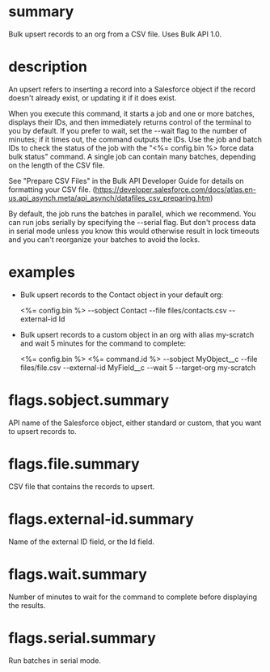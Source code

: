 # summary

Bulk upsert records to an org from a CSV file. Uses Bulk API 1.0.

# description

An upsert refers to inserting a record into a Salesforce object if the record doesn't already exist, or updating it if it does exist.

When you execute this command, it starts a job and one or more batches, displays their IDs, and then immediately returns control of the terminal to you by default. If you prefer to wait, set the --wait flag to the number of minutes; if it times out, the command outputs the IDs. Use the job and batch IDs to check the status of the job with the "<%= config.bin %> force data bulk status" command. A single job can contain many batches, depending on the length of the CSV file.

See "Prepare CSV Files" in the Bulk API Developer Guide for details on formatting your CSV file. (https://developer.salesforce.com/docs/atlas.en-us.api_asynch.meta/api_asynch/datafiles_csv_preparing.htm)

By default, the job runs the batches in parallel, which we recommend. You can run jobs serially by specifying the --serial flag. But don't process data in serial mode unless you know this would otherwise result in lock timeouts and you can't reorganize your batches to avoid the locks.

# examples

- Bulk upsert records to the Contact object in your default org:

  <%= config.bin %> --sobject Contact --file files/contacts.csv --external-id Id

- Bulk upsert records to a custom object in an org with alias my-scratch and wait 5 minutes for the command to complete:

  <%= config.bin %> <%= command.id %> --sobject MyObject__c --file files/file.csv --external-id MyField__c --wait 5 --target-org my-scratch

# flags.sobject.summary

API name of the Salesforce object, either standard or custom, that you want to upsert records to.

# flags.file.summary

CSV file that contains the records to upsert.

# flags.external-id.summary

Name of the external ID field, or the Id field.

# flags.wait.summary

Number of minutes to wait for the command to complete before displaying the results.

# flags.serial.summary

Run batches in serial mode.
